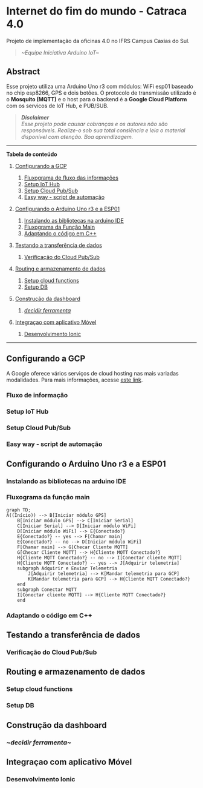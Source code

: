 
# Internet do fim do mundo - Catraca 4.0

Projeto de implementação da oficinas 4.0 no IFRS Campus Caxias do Sul.
>*~Equipe Iniciativa Arduino IoT~*

## Abstract
Esse projeto utiliza uma Arduino Uno r3 com módulos: WiFi esp01 baseado no chip esp8266, GPS e dois botões. O protocolo de transmissão utilizado é o **Mosquito (MQTT)**  e o host para o backend é a **Google Cloud Platform** com os servicos de IoT Hub, e PUB/SUB.

>***Disclaimer***  
*Esse projeto pode causar cobranças e os autores não são responsáveis. Realize-o sob sua total consiência e leia o material disponível com atenção. Boa aprendizagem.*

---
**Tabela de conteúdo**

1. [Configurando a GCP](#configurando-a-gcp)
    
    1. [Fluxograma de fluxo das informações](#fluxo-de-informação)
    2. [Setup IoT Hub](#setup-iot-hub)
    3. [Setup Cloud Pub/Sub](#setup-cloud-pubsub)
    4. [Easy way - script de automação](#easy-way---script-de-automação)

2. [Configurando o Arduino Uno r3 e a ESP01](#configurando-o-arduino-uno-r3-e-a-esp01)

    1. [Instalando as bibliotecas na arduino IDE](#instalando-as-bibliotecas-na-arduino-ide)
    2. [Fluxograma da Função Main](#fluxograma-da-função-main)
    3. [Adaptando o código em C++](#adaptando-o-código-em-c)

3. [Testando a transferência de dados](#testando-a-transferência-de-dados)

    1. [Verificação do Cloud Pub/Sub](#verificação-do-cloud-pubsub)

4. [Routing e armazenamento de dados](#routing-e-armazenamento-de-dados)

    1. [Setup cloud functions](#setup-cloud-functions)
    2. [Setup DB](#setup-db)

5. [Construção da dashboard](#construção-da-dashboard)

    1. [*decidir ferramenta*](#decidir-ferramenta)

6. [Integraçao com aplicativo Móvel](#integraçao-com-aplicativo-móvel)

    1. [Desenvolvimento Ionic](#desenvolvimento-ionic)
---

## Configurando a GCP

A Google oferece vários serviços de cloud hosting nas mais variadas modalidades. Para mais informações, acesse [este link](https://cloud.google.com/free/docs/gcp-free-tier#free-tier).

### Fluxo de informação

### Setup IoT Hub

### Setup Cloud Pub/Sub

### Easy way - script de automação

## Configurando o Arduino Uno r3 e a ESP01

### Instalando as bibliotecas na arduino IDE

### Fluxograma da função main
```mermaid
graph TD;
A((Início)) --> B[Iniciar módulo GPS]
    B[Iniciar módulo GPS] --> C[Iniciar Serial]
    C[Iniciar Serial] --> D[Iniciar módulo WiFi]
    D[Iniciar módulo WiFi] --> E{Conectado?} 
    E{Conectado?} -- yes --> F[Chamar main]
    E{Conectado?} -- no --> D[Iniciar módulo WiFi]
    F[Chamar main] --> G[Checar Cliente MQTT]
    G[Checar Cliente MQTT] --> H{Cliente MQTT Conectado?}
    H{Cliente MQTT Conectado?} -- no --> I[Conectar cliente MQTT]
    H{Cliente MQTT Conectado?} -- yes --> J[Adquirir telemetria]
    subgraph Adquirir e Enviar Telemetria
        J[Adquirir telemetria] --> K[Mandar telemetria para GCP]
        K[Mandar telemetria para GCP] --> H{Cliente MQTT Conectado?}
    end
    subgraph Conectar MQTT
    I[Conectar cliente MQTT] --> H{Cliente MQTT Conectado?}
    end
```
### Adaptando o código em C++

## Testando a transferência de dados

### Verificação do Cloud Pub/Sub

## Routing e armazenamento de dados

### Setup cloud functions

### Setup DB

## Construção da dashboard

### *~decidir ferramenta~*

## Integraçao com aplicativo Móvel

### Desenvolvimento Ionic
   
    
